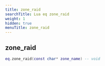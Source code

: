```yaml
---
title: zone_raid
searchTitle: Lua eq zone_raid
weight: 1
hidden: true
menuTitle: zone_raid
---
```

## zone_raid
```lua
eq.zone_raid(const char* zone_name) -- void
```
